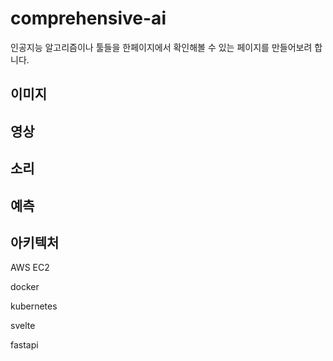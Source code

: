 # comprehensive-ai

인공지능 알고리즘이나 툴들을 한페이지에서 확인해볼 수 있는 페이지를 만들어보려 합니다.


## 이미지

## 영상

## 소리

## 예측

## 아키텍처

AWS EC2

docker

kubernetes

svelte

fastapi
